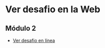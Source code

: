# Ver desafio en la Web

 ## Módulo 2
 - [Ver desafio en línea](https://wbravoanoni.github.io/desafiolatam/modulo2/desafio4/)
